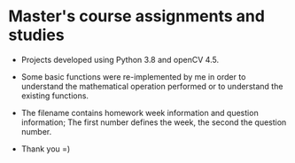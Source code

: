 Master's course assignments and studies
================================================

* Projects developed using Python 3.8 and openCV 4.5.

* Some basic functions were re-implemented by me in order to understand the mathematical operation performed or to understand the existing functions.

* The filename contains homework week information and question information; The first number defines the week, the second the question number.

* Thank you =) 
